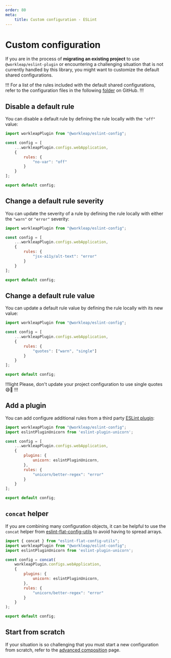 ```yaml
---
order: 80
meta:
    title: Custom configuration - ESLint
---
```


# Custom configuration

If you are in the process of **migrating an existing project** to use `@workleap/eslint-plugin` or encountering a challenging situation that is not currently handled by this library, you might want to customize the default shared configurations.

!!!
For a list of the rules included with the default shared configurations, refer to the configuration files in the following [folder](https://github.com/gsoft-inc/wl-web-configs/tree/main/packages/eslint-plugin/lib/config) on GitHub.
!!!

## Disable a default rule

You can disable a default rule by defining the rule locally with the `"off"` value:

```javascript !#5-9 eslint.config.js
import workleapPlugin from "@workleap/eslint-config";

const config = [
    ...workleapPlugin.configs.webApplication,
    {
        rules: {
            "no-var": "off"
        }
    }
];

export default config;
```

## Change a default rule severity

You can update the severity of a rule by defining the rule locally with either the `"warn"` or `"error"` severity:

```javascript !#5-9 eslint.config.js
import workleapPlugin from "@workleap/eslint-config";

const config = [
    ...workleapPlugin.configs.webApplication,
    {
        rules: {
            "jsx-a11y/alt-text": "error"
        }
    }
];

export default config;
```

## Change a default rule value

You can update a default rule value by defining the rule locally with its new value:

```javascript !#5-9 eslint.config.js
import workleapPlugin from "@workleap/eslint-config";

const config = [
    ...workleapPlugin.configs.webApplication,
    {
        rules: {
            "quotes": ["warn", "single"]
        }
    }
];

export default config;
```

!!!light
Please, don't update your project configuration to use single quotes :sweat_smile::pray:
!!!

## Add a plugin

You can add configure additional rules from a third party [ESLint plugin](https://eslint.org/docs/latest/use/configure/plugins):

```javascript !#2,6-13 eslint.config.js
import workleapPlugin from "@workleap/eslint-config";
import eslintPluginUnicorn from 'eslint-plugin-unicorn';

const config = [
    ...workleapPlugin.configs.webApplication,
    {
        plugins: {
			unicorn: eslintPluginUnicorn,
		},
        rules: {
            "unicorn/better-regex": "error"
        }
    }
];

export default config;
```

## `concat` helper

If you are combining many configuration objects, it can be helpful to use the `concat` helper from [eslint-flat-config-utils](https://github.com/antfu/eslint-flat-config-utils) to avoid having to spread arrays.

```javascript !#1,5,15 eslint.config.js
import { concat } from "eslint-flat-config-utils";
import workleapPlugin from "@workleap/eslint-config";
import eslintPluginUnicorn from 'eslint-plugin-unicorn';

const config = concat(
    workleapPlugin.configs.webApplication,
    {
        plugins: {
			unicorn: eslintPluginUnicorn,
		},
        rules: {
            "unicorn/better-regex": "error"
        }
    }
);

export default config;
```

## Start from scratch

If your situation is so challenging that you must start a new configuration from scratch, refer to the [advanced composition](advanced-composition.md) page.
